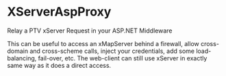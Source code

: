 # XServerAspProxy
Relay a PTV xServer Request in your ASP.NET Middleware

This can be useful to access an xMapServer behind a firewall, allow cross-domain and cross-scheme calls, inject your credentials, add some load-balancing, fail-over, etc. The web-client can still use xServer in exactly same way as it does a direct access.
